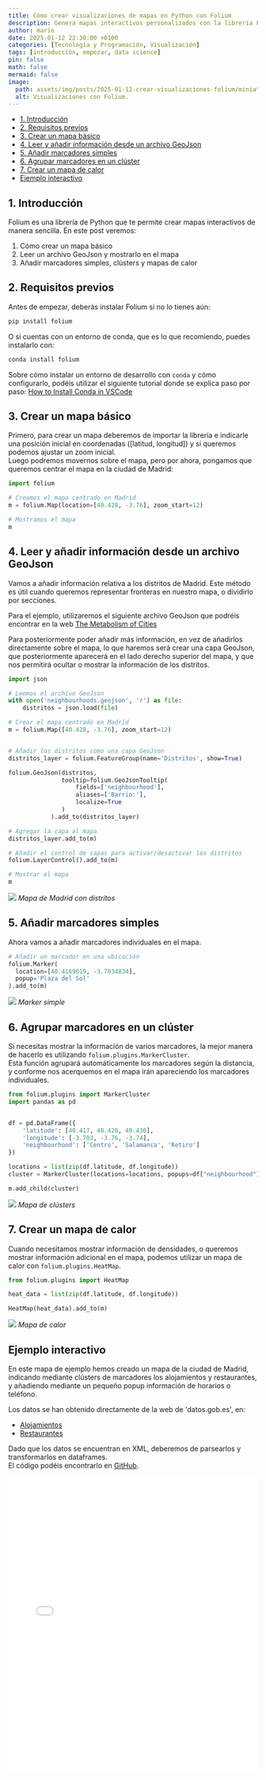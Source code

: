 ```yaml
---
title: Cómo crear visualizaciones de mapas en Python con Folium
description: Genera mapas interactivos personalizados con la librería Folium.
author: mario
date: 2025-01-12 22:30:00 +0100
categories: [Tecnología y Programación, Visualización]
tags: [introducción, empezar, data science]
pin: false
math: false
mermaid: false
image:
  path: assets/img/posts/2025-01-12-crear-visualizaciones-folium/miniatura.png
  alt: Visualizaciones con Folium.
---
```



- [1. Introducción](#1-introducción)
- [2. Requisitos previos](#2-requisitos-previos)
- [3. Crear un mapa básico](#3-crear-un-mapa-básico)
- [4. Leer y añadir información desde un archivo GeoJson](#4-leer-y-añadir-información-desde-un-archivo-geojson)
- [5. Añadir marcadores simples](#5-añadir-marcadores-simples)
- [6. Agrupar marcadores en un clúster](#6-agrupar-marcadores-en-un-clúster)
- [7. Crear un mapa de calor](#7-crear-un-mapa-de-calor)
- [Ejemplo interactivo](#ejemplo-interactivo)



## 1. Introducción

Folium es una librería de Python que te permite crear mapas interactivos de manera sencilla. En este post veremos:
1. Cómo crear un mapa básico
2. Leer un archivo GeoJson y mostrarlo en el mapa
3. Añadir marcadores simples, clústers y mapas de calor


## 2. Requisitos previos

Antes de empezar, deberás instalar Folium si no lo tienes aún:

```bash
pip install folium
```

O si cuentas con un entorno de conda, que es lo que recomiendo, puedes instalarlo con:
```bash
conda install folium
```

Sobre cómo instalar un entorno de desarrollo con `conda` y cómo configurarlo, podéis utilizar el siguiente tutorial donde se explica paso por paso: [How to Install Conda in VSCode](https://www.youtube.com/watch?v=eN6PCC_RoVI)


## 3. Crear un mapa básico

Primero, para crear un mapa deberemos de importar la librería e indicarle una posición inicial en coordenadas ([latitud, longitud]) y si queremos podemos ajustar un zoom inicial.  
Luego podremos movernos sobre el mapa, pero por ahora, pongamos que queremos centrar el mapa en la ciudad de Madrid:

```python
import folium

# Creamos el mapa centrado en Madrid
m = folium.Map(location=[40.428, -3.76], zoom_start=12)

# Mostramos el mapa
m
```

## 4. Leer y añadir información desde un archivo GeoJson

Vamos a añadir información relativa a los distritos de Madrid. Este método es útil cuando queremos representar fronteras en nuestro mapa, o dividirlo por secciones.

Para el ejemplo, utilizaremos el siguiente archivo GeoJson que podréis encontrar en la web [The Metabolism of Cities](https://data.metabolismofcities.org/library/maps/35568/view/)

Para posteriormente poder añadir más información, en vez de añadirlos directamente sobre el mapa, lo que haremos será crear una capa GeoJson, que posteriormente aparecerá en el lado derecho superior del mapa, y que nos permitirá ocultar o mostrar la información de los distritos.

```python
import json

# Leemos el archivo GeoJson
with open('neighbourhoods.geojson', 'r') as file:
    distritos = json.load(file)

# Crear el mapa centrado en Madrid
m = folium.Map([40.428, -3.76], zoom_start=12)


# Añadir los distritos como una capa GeoJson
distritos_layer = folium.FeatureGroup(name='Distritos', show=True)

folium.GeoJson(distritos,
               tooltip=folium.GeoJsonTooltip(
                   fields=['neighbourhood'],
                   aliases=['Barrio:'],
                   localize=True
               )
            ).add_to(distritos_layer)

# Agregar la capa al mapa
distritos_layer.add_to(m)

# Añadir el control de capas para activar/desactivar los distritos
folium.LayerControl().add_to(m)

# Mostrar el mapa
m

```

![](assets/img/posts/2025-01-12-crear-visualizaciones-folium/map1.png)
_Mapa de Madrid con distritos_


## 5. Añadir marcadores simples

Ahora vamos a añadir marcadores individuales en el mapa.

```python
# Añadir un marcador en una ubicación
folium.Marker(
  location=[40.4169019, -3.7034834],
  popup='Plaza del Sol'
).add_to(m)
```

![](assets/img/posts/2025-01-12-crear-visualizaciones-folium/map2_marker.png)
_Marker simple_


## 6. Agrupar marcadores en un clúster

Si necesitas mostrar la información de varios marcadores, la mejor manera de hacerlo es utilizando `folium.plugins.MarkerCluster`.  
Esta función agrupará automáticamente los marcadores según la distancia, y conforme nos acerquemos en el mapa irán apareciendo los marcadores individuales.

```python
from folium.plugins import MarkerCluster
import pandas as pd


df = pd.DataFrame({
    'latitude': [40.417, 40.428, 40.430],
    'longitude': [-3.703, -3.76, -3.74],
    'neighbourhood': ['Centro', 'Salamanca', 'Retiro']
})

locations = list(zip(df.latitude, df.longitude))
cluster = MarkerCluster(locations=locations, popups=df["neighbourhood"].tolist())

m.add_child(cluster)
```

![](assets/img/posts/2025-01-12-crear-visualizaciones-folium/map3_cluster.png)
_Mapa de clústers_


## 7. Crear un mapa de calor

Cuando necesitamos mostrar información de densidades, o queremos mostrar información adicional en el mapa, podemos utilizar un mapa de calor con `folium.plugins.HeatMap`.

```python
from folium.plugins import HeatMap

heat_data = list(zip(df.latitude, df.longitude))

HeatMap(heat_data).add_to(m)
```

![](assets/img/posts/2025-01-12-crear-visualizaciones-folium/map4_heatmap.png)
_Mapa de calor_



## Ejemplo interactivo

En este mapa de ejemplo hemos creado un mapa de la ciudad de Madrid, indicando mediante clústers de marcadores los alojamientos y restaurantes, y añadiendo mediante un pequeño popup información de horarios o teléfono.

Los datos se han obtenido directamente de la web de 'datos.gob.es', en:
- [Alojamientos](https://datos.gob.es/en/catalogo/l01280796-alojamientos-de-la-ciudad-de-madrid-www-esmadrid-com)
- [Restaurantes](https://datos.gob.es/en/catalogo/l01280796-restaurantes-con-perfil-turistico-de-la-ciudad-de-madrid-www-esmadrid-com)

Dado que los datos se encuentran en XML, deberemos de parsearlos y transformarlos en dataframes.  
El código podéis encontrarlo en [GitHub](https://github.com/multivacs/madrid-map-restauracion).


<iframe 
  src="\assets\img\posts\2025-01-12-crear-visualizaciones-folium\mapa_interactivo.html" 
  width="100%" 
  height="600px" 
  frameborder="0" 
  allowfullscreen>
</iframe>